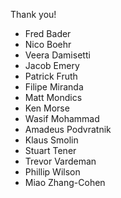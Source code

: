 Thank you!

* Fred Bader
* Nico Boehr
* Veera Damisetti
* Jacob Emery
* Patrick Fruth
* Filipe Miranda
* Matt Mondics
* Ken Morse
* Wasif Mohammad
* Amadeus Podvratnik
* Klaus Smolin
* Stuart Tener
* Trevor Vardeman
* Phillip Wilson
* Miao Zhang-Cohen